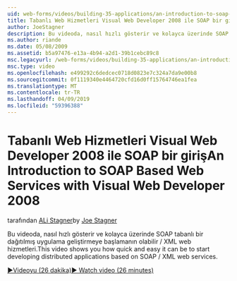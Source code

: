 ```yaml
---
uid: web-forms/videos/building-35-applications/an-introduction-to-soap-based-web-services-with-visual-web-developer-2008
title: Tabanlı Web Hizmetleri Visual Web Developer 2008 ile SOAP bir giriş | Microsoft Docs
author: JoeStagner
description: Bu videoda, nasıl hızlı gösterir ve kolayca üzerinde SOAP tabanlı bir dağıtılmış uygulama geliştirmeye başlamanın olabilir / XML web hizmetleri.
ms.author: riande
ms.date: 05/08/2009
ms.assetid: b5a97476-e13a-4b94-a2d1-39b1cebc89c8
msc.legacyurl: /web-forms/videos/building-35-applications/an-introduction-to-soap-based-web-services-with-visual-web-developer-2008
msc.type: video
ms.openlocfilehash: e499292c6dedcec0718d0823e7c324a7da9e00b8
ms.sourcegitcommit: 0f1119340e4464720cfd16d0ff15764746ea1fea
ms.translationtype: MT
ms.contentlocale: tr-TR
ms.lasthandoff: 04/09/2019
ms.locfileid: "59396388"
---
```

# <a name="an-introduction-to-soap-based-web-services-with-visual-web-developer-2008"></a><span data-ttu-id="88647-103">Tabanlı Web Hizmetleri Visual Web Developer 2008 ile SOAP bir giriş</span><span class="sxs-lookup"><span data-stu-id="88647-103">An Introduction to SOAP Based Web Services with Visual Web Developer 2008</span></span>

<span data-ttu-id="88647-104">tarafından [ALi Stagner](https://github.com/JoeStagner)</span><span class="sxs-lookup"><span data-stu-id="88647-104">by [Joe Stagner](https://github.com/JoeStagner)</span></span>

<span data-ttu-id="88647-105">Bu videoda, nasıl hızlı gösterir ve kolayca üzerinde SOAP tabanlı bir dağıtılmış uygulama geliştirmeye başlamanın olabilir / XML web hizmetleri.</span><span class="sxs-lookup"><span data-stu-id="88647-105">This video shows you how quick and easy it can be to start developing distributed applications based on SOAP / XML web services.</span></span>

[<span data-ttu-id="88647-106">&#9654;Videoyu (26 dakika)</span><span class="sxs-lookup"><span data-stu-id="88647-106">&#9654; Watch video (26 minutes)</span></span>](https://channel9.msdn.com/Blogs/ASP-NET-Site-Videos/an-introduction-to-soap-based-web-services-with-visual-web-developer-2008)
